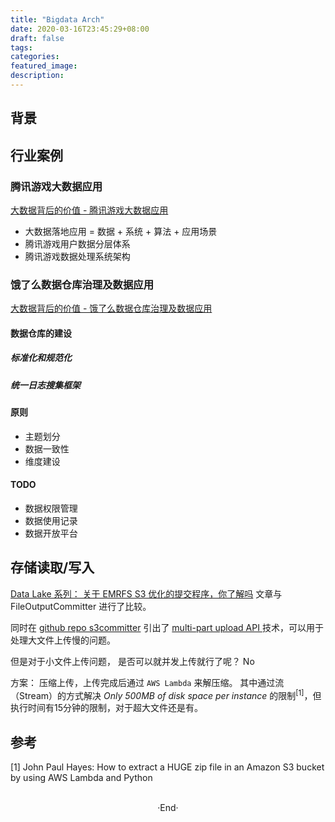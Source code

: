 ```yaml
---
title: "Bigdata Arch"
date: 2020-03-16T23:45:29+08:00
draft: false
tags: 
categories: 
featured_image: 
description: 
---
```


## 背景

## 行业案例

### 腾讯游戏大数据应用
[大数据背后的价值 - 腾讯游戏大数据应用](https://pan.baidu.com/disk/home#/all?vmode=list&path=%2F0%20%E6%9E%B6%E6%9E%84%E5%A4%A7%E4%BC%9A%E8%B5%84%E6%96%99%2FArchSummit%202015%20shenzhen%2F%E5%A4%A7%E6%95%B0%E6%8D%AE%E8%83%8C%E5%90%8E%E7%9A%84%E4%BB%B7%E5%80%BC%E4%B8%93%E9%A2%98)   

- 大数据落地应用 = 数据 + 系统 + 算法 + 应用场景
- 腾讯游戏用户数据分层体系
- 腾讯游戏数据处理系统架构 

### 饿了么数据仓库治理及数据应用

[大数据背后的价值 - 饿了么数据仓库治理及数据应用 ]( https://pan.baidu.com/disk/home#/all?vmode=list&path=%2F0%20%E6%9E%B6%E6%9E%84%E5%A4%A7%E4%BC%9A%E8%B5%84%E6%96%99%2FArchSummit%202015%20shenzhen%2F%E5%A4%A7%E6%95%B0%E6%8D%AE%E8%83%8C%E5%90%8E%E7%9A%84%E4%BB%B7%E5%80%BC%E4%B8%93%E9%A2%98 )   

#### 数据仓库的建设  
##### 标准化和规范化 
##### 统一日志搜集框架 
#### 原则

- 主题划分
- 数据一致性
- 维度建设 

#### TODO 

- 数据权限管理
- 数据使用记录
- 数据开放平台

## 存储读取/写入

[Data Lake  系列： 关于 EMRFS S3 优化的提交程序，你了解吗](https://zhuanlan.zhihu.com/p/113892824) 文章与 FileOutputCommitter 进行了比较。 

同时在 [github repo s3committer](https://github.com/rdblue/s3committer) 引出了 [ multi-part upload API ](https://docs.aws.amazon.com/AmazonS3/latest/userguide/mpuoverview.html) 技术，可以用于处理大文件上传慢的问题。

但是对于小文件上传问题， 是否可以就并发上传就行了呢？ No

方案： 压缩上传，上传完成后通过 `AWS Lambda` 来解压缩。 其中通过流（Stream）的方式解决 *Only 500MB of disk space per instance* 的限制<sup>[1]</sup>，但执行时间有15分钟的限制，对于超大文件还是有。



## 参考 

[1] John Paul Hayes: How to extract a HUGE zip file in an Amazon S3 bucket by using AWS Lambda and Python

<br>

<center>  ·End·  </center>
